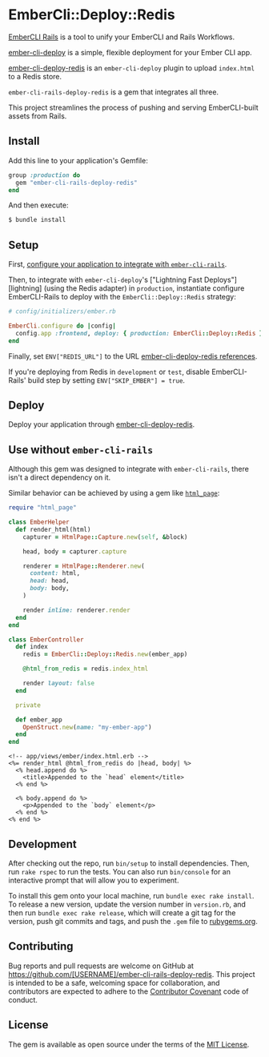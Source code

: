 # EmberCli::Deploy::Redis

[EmberCLI Rails] is a tool to unify your EmberCLI and Rails Workflows.

[ember-cli-deploy] is a simple, flexible deployment for your Ember CLI app.

[ember-cli-deploy-redis] is an `ember-cli-deploy` plugin to upload `index.html`
to a Redis store.

`ember-cli-rails-deploy-redis` is a gem that integrates all three.

This project streamlines the process of pushing and serving EmberCLI-built
assets from Rails.

[EmberCLI Rails]: https://github.com/thoughtbot/ember-cli-rails
[ember-cli-deploy]: http://ember-cli.com/ember-cli-deploy/
[ember-cli-deploy-redis]: https://github.com/ember-cli-deploy/ember-cli-deploy-redis

## Install

Add this line to your application's Gemfile:

```ruby
group :production do
  gem "ember-cli-rails-deploy-redis"
end
```

And then execute:

```bash
$ bundle install
```

## Setup

First, [configure your application to integrate with
`ember-cli-rails`][ember-cli-rails-setup].

Then, to integrate with `ember-cli-deploy`'s ["Lightning Fast Deploys"][lightning]
(using the Redis adapter) in `production`, instantiate configure EmberCLI-Rails
to deploy with the `EmberCli::Deploy::Redis` strategy:

[ember-cli-rails-setup]: https://github.com/thoughtbot/ember-cli-rails#setup

```ruby
# config/initializers/ember.rb

EmberCli.configure do |config|
  config.app :frontend, deploy: { production: EmberCli::Deploy::Redis }
end
```

Finally, set `ENV["REDIS_URL"]` to the URL [ember-cli-deploy-redis references][redis-config].

If you're deploying from Redis in `development` or `test`, disable
EmberCLI-Rails' build step by setting `ENV["SKIP_EMBER"] = true`.

[redis-config]: https://github.com/ember-cli-deploy/ember-cli-deploy-redis#configuration-options

## Deploy

Deploy your application through [ember-cli-deploy-redis][deploy].

[deploy]: https://github.com/ember-cli-deploy/ember-cli-deploy-redis#quick-start

## Use without `ember-cli-rails`

Although this gem was designed to integrate with `ember-cli-rails`, there isn't
a direct dependency on it.

Similar behavior can be achieved by using a gem like [`html_page`][html_page]:

[html_page]: https://github.com/seanpdoyle/html_page

```rb
require "html_page"

class EmberHelper
  def render_html(html)
    capturer = HtmlPage::Capture.new(self, &block)

    head, body = capturer.capture

    renderer = HtmlPage::Renderer.new(
      content: html,
      head: head,
      body: body,
    )

    render inline: renderer.render
  end
end

class EmberController
  def index
    redis = EmberCli::Deploy::Redis.new(ember_app)

    @html_from_redis = redis.index_html

    render layout: false
  end

  private

  def ember_app
    OpenStruct.new(name: "my-ember-app")
  end
end
```

```erb
<!-- app/views/ember/index.html.erb -->
<%= render_html @html_from_redis do |head, body| %>
  <% head.append do %>
    <title>Appended to the `head` element</title>
  <% end %>

  <% body.append do %>
    <p>Appended to the `body` element</p>
  <% end %>
<% end %>
```

## Development

After checking out the repo, run `bin/setup` to install dependencies. Then, run `rake rspec` to run the tests. You can also run `bin/console` for an interactive prompt that will allow you to experiment.

To install this gem onto your local machine, run `bundle exec rake install`. To release a new version, update the version number in `version.rb`, and then run `bundle exec rake release`, which will create a git tag for the version, push git commits and tags, and push the `.gem` file to [rubygems.org](https://rubygems.org).

## Contributing

Bug reports and pull requests are welcome on GitHub at https://github.com/[USERNAME]/ember-cli-rails-deploy-redis. This project is intended to be a safe, welcoming space for collaboration, and contributors are expected to adhere to the [Contributor Covenant](contributor-covenant.org) code of conduct.


## License

The gem is available as open source under the terms of the [MIT License](http://opensource.org/licenses/MIT).

